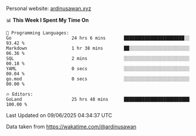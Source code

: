 Personal website: [ardinusawan.xyz](https://ardinusawan.xyz)

<!--START_SECTION:waka-->
📊 **This Week I Spent My Time On** 

```text
💬 Programming Languages: 
Go                       24 hrs 6 mins       ███████████████████████░░   93.42 % 
Markdown                 1 hr 38 mins        ██░░░░░░░░░░░░░░░░░░░░░░░   06.36 % 
SQL                      2 mins              ░░░░░░░░░░░░░░░░░░░░░░░░░   00.18 % 
YAML                     0 secs              ░░░░░░░░░░░░░░░░░░░░░░░░░   00.04 % 
go.mod                   0 secs              ░░░░░░░░░░░░░░░░░░░░░░░░░   00.00 % 

🔥 Editors: 
GoLand                   25 hrs 48 mins      █████████████████████████   100.00 % 
```


 Last Updated on 09/06/2025 04:34:37 UTC
<!--END_SECTION:waka-->
Data taken from https://wakatime.com/@ardinusawan
